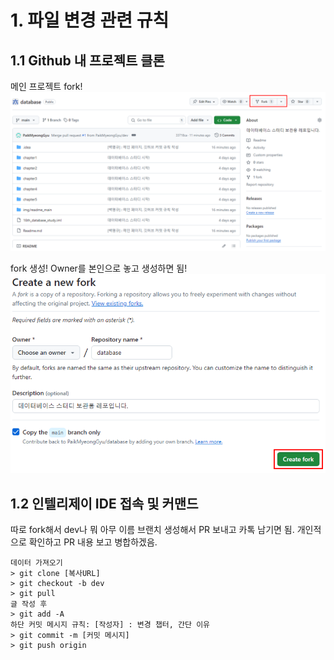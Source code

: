 # 1. 파일 변경 관련 규칙
## 1.1 Github 내 프로젝트 클론

메인 프로젝트 fork!
![img.png](img/readme_main/clone_image.png)

fork 생성! Owner를 본인으로 놓고 생성하면 됨!
![img.png](img/readme_main/fork_image.png)

## 1.2 인텔리제이 IDE 접속 및 커맨드

따로 fork해서 dev나 뭐 아무 이름 브랜치 생성해서 PR 보내고 카톡 남기면 됨. 개인적으로 확인하고 PR 내용 보고 병합하겠음.
```shell
데이터 가져오기
> git clone [복사URL]
> git checkout -b dev
> git pull
글 작성 후
> git add -A
하단 커밋 메시지 규칙: [작성자] : 변경 챕터, 간단 이유
> git commit -m [커밋 메시지]
> git push origin
```